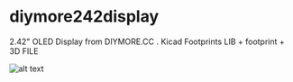 # diymore242display
2.42" OLED Display from DIYMORE.CC . Kicad Footprints
LIB + footprint + 3D FILE


![alt text](http://url/to/img.png)
